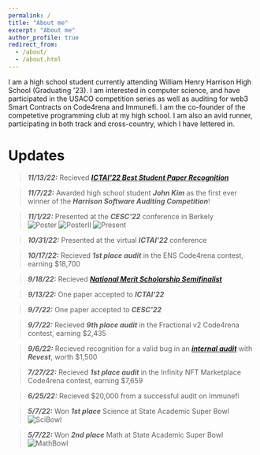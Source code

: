 ```yaml
---
permalink: /
title: "About me"
excerpt: "About me"
author_profile: true
redirect_from: 
  - /about/
  - /about.html
---
```


I am a high school student currently attending William Henry Harrison High School (Graduating '23). I am interested in computer science, and have participated in the USACO competition series as well as auditing for web3 Smart Contracts on Code4rena and Immunefi. I am the co-founder of the competetive programming club at my high school. I am also an avid runner, participating in both track and cross-country, which I have lettered in.

Updates
======
>___11/13/22:___   Recieved [___ICTAI'22 Best Student Paper Recognition___    ](http://niothefirst.github.io/ICTAI22_Best_Student.pdf)  

>___11/7/22:___   Awarded high school student ___John Kim___ as the first ever winner of the ___Harrison Software Auditing Competition___!  

>___11/1/22:___   Presented at the ___CESC'22___ conference in Berkely  
![Poster](https://niothefirst.github.io/PosterNoppl.jpg)  ![PosterII](https://niothefirst.github.io/talkposterppl.jpg) ![Present](https://niothefirst.github.io/IMG_0718.jpg)

>___10/31/22:___   Presented at the virtual ___ICTAI'22___ conference     

>___10/17/22:___   Recieved ___1st place audit___ in the ENS Code4rena contest, earning $18,700  

>___9/18/22:___   Recieved [___National Merit Scholarship Semifinalist___  ](https://twitter.com/BrianZh11859071/status/1571586843841273857)  

>___9/13/22:___   One paper accepted to ___ICTAI'22___  

>___9/7/22:___   One paper accepted to ___CESC'22___  

>___9/7/22:___    Recieved ___9th place audit___ in the Fractional v2 Code4rena contest, earning $2,435  

>___9/6/22:___   Recieved recognition for a valid bug in an [___internal audit___](https://twitter.com/BrianZh11859071/status/1567309730007203841) with ___Revest___, worth $1,500  

>___7/27/22:___ Recieved ___1st place audit___ in the Infinity NFT Marketplace Code4rena contest, earning $7,659  

>___6/25/22:___ Recieved $20,000 from a successful audit on Immunefi
  
>___5/7/22:___ Won ___1st place___ Science at State Academic Super Bowl ![SciBowl](https://niothefirst.github.io/Scibowlfirst.jpg)  

>___5/7/22:___ Won ___2nd place___ Math at State Academic Super Bowl ![MathBowl](https://niothefirst.github.io/Mathbowlfirst.jpg)  



